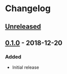 # Changelog

## [Unreleased][]

[Unreleased]: https://github.com/chaostoolkit/chaosplatform-relational-storage/compare/0.1.0...HEAD

## [0.1.0][] - 2018-12-20

[0.1.0]: https://github.com/chaostoolkit/chaosplatform-relational-storage/tree/0.1.0

### Added

-   Initial release